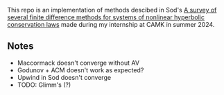 This repo is an implementation of methods descibed in Sod's [A survey of several finite difference methods for systems of nonlinear hyperbolic conservation laws](https://www.sciencedirect.com/science/article/abs/pii/0021999178900232) made during my internship at CAMK in summer 2024.

## Notes
- Maccormack doesn't converge without AV
- Godunov + ACM doesn't work as expected?
- Upwind in Sod doesn't converge
- TODO: Glimm's (?)
